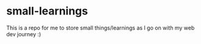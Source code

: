 # small-learnings
This is a repo for me to store small things/learnings as I go on with my web dev journey :)
